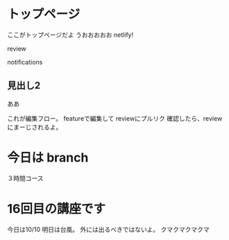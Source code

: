 # トップページ
ここがトップページだよ
うおおおおお
netlify!

review

notifications
## 見出し2
ああ

これが編集フロー。
featureで編集して
reviewにプルリク
確認したら、reviewにまーじされるよ。


# 今日は branch
３時間コース





# 16回目の講座です
今日は10/10
明日は台風。
外には出るべきではないよ。
クマクマクマクマ

